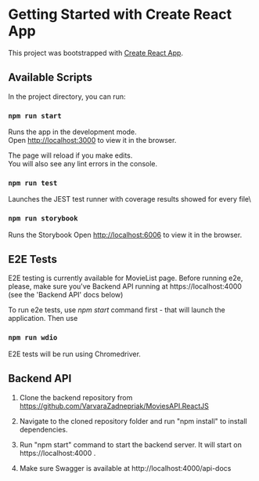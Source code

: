 # Getting Started with Create React App

This project was bootstrapped with [Create React App](https://github.com/facebook/create-react-app).

## Available Scripts

In the project directory, you can run:

### `npm run start`

Runs the app in the development mode.\
Open [http://localhost:3000](http://localhost:3000) to view it in the browser.

The page will reload if you make edits.\
You will also see any lint errors in the console.

### `npm run test`

Launches the JEST test runner with coverage results showed for every file\

### `npm run storybook`

Runs the Storybook
Open [http://localhost:6006](http://localhost:6006) to view it in the browser.

## E2E Tests

E2E testing is currently available for MovieList page.
Before running e2e, please, make sure you've Backend API running at https://localhost:4000 (see the 'Backend API' docs below)

To run e2e tests, use *npm start* command first - that will launch the application. Then use

### `npm run wdio`

E2E tests will be run using Chromedriver.

## Backend API

1. Clone the backend repository from\
https://github.com/VarvaraZadnepriak/MoviesAPI.ReactJS

2. Navigate to the cloned repository folder and run "npm install" to install dependencies.

3. Run "npm start" command to start the backend server. It will start on https://localhost:4000 .

4. Make sure Swagger is available at http://localhost:4000/api-docs
